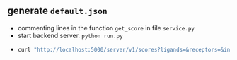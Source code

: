 ## generate `default.json`

-   commenting lines in the function `get_score` in file `service.py`
-   start backend server. `python run.py`
-   ```bash
    curl "http://localhost:5000/server/v1/scores?ligands=&receptors=&interactions=&tumors=" > default.json
    ```
